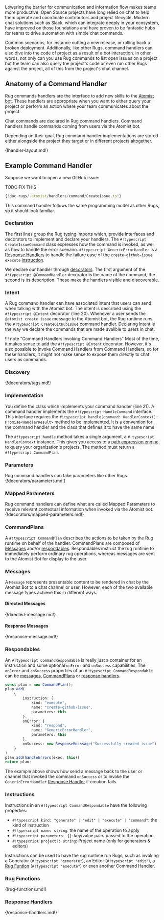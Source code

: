 Lowering the barrier for communication and information flow makes
teams more productive. Open Source projects have long relied on chat
to help them operate and coordinate contributors and project lifecycle.
Modern chat solutions such as Slack, which can integrate deeply in your ecosystem,
have improved on those foundations and have proven to be fantastic hubs for teams
to drive automation with simple chat commands.

Common scenarios, for instance cutting a new release, or rolling back a broken
deployment. Additionally, like other Rugs,  command handlers can also dive into
the code of project as a result of a bot interaction. In other words, not only
can you use Rug commands to list open issues on a project but the team can also
query the project's code or even run other Rugs against the project, all of this
from the project's chat channel.

## Anatomy of a Command Handler

Rug commands handlers are the interface to add new skills to the [Atomist bot][bot].
These handlers are appropriate when you want to either query your project
or perform an action where your team communicates about the project.

Chat commands are declared in Rug command handlers. Command handlers handle
commands coming from users via the Atomist bot.

[bot]: /user-guide/interfaces/bot.md

Depending on their goal, Rug command handler implementations are stored either alongside
the project they target or in different projects altogether.

{!handler-layout.md!}

## Example Command Handler

Suppose we want to open a new GitHub issue:

TODO FIX THIS

```typescript linenums="1"
{!doc-rugs/.atomist/handlers/command/CreateIssue.ts!}
```

This command handler follows the same programming model as other Rugs, so it
should look familiar.

### Declaration

The first lines group the Rug typing imports which, provide interfaces and
decorators to implement and declare your handlers. The  `#!typescript CreateIssueCommand`
class expresses how the command is invoked, as well as how to handle the error
scenario. `#!typescript GenericErrorHandler` is a  [Response Handlers](#response-handlers)
to handle the failure case of the `create-github-issue` `execute` [instruction](#instructions).


We declare our handler through [decorators][decorators]. The first argument
of the `#!typescript @CommandHandler` decorator is the name of the command,
the second is its description. These make the handlers visible and discoverable.

[decorators]: https://www.typescriptlang.org/docs/handbook/decorators.html

### Intent

A Rug command handler can have associated intent that users can send when talking
with the Atomist bot. The intent is described using the `#!typescript @Intent`
decorator (line 20). Whenever a user sends the `@atomist create issue` message
to the Atomist bot, the Rug runtime runs the `#!typescript CreateGitHubIssue`
command handler. Declaring Intent is the way we declare the commands that are
made availble to users in chat.

!!! note "Command Handlers invoking Command Handlers"
    Most of the time, it makes sense to add the `#!typescript @Intent` decorator.
    However, it's also possible to invoke Command Handlers from Command Handlers, so for these handlers, it
    might not make sense to expose them directly to chat users as commands.

### Discovery

{!decorators/tags.md!}

### Implementation

You define the class which implements your command handler (line 21). A command handler implements
the `#!typescript HandleCommand` interface. This interface requires the
`#!typescript handle(command: HandlerContext): Promise<HandlerResult>` method to be
implemented. It is a convention for the command handler and the class that defines
it to have the same name.

The `#!typescript handle` method takes a single argument, a
`#!typescript HandlerContext` instance. This gives you access to a
[path expression engine][pxe] to query your organization's projects. The method
must return a `#!typescript CommandPlan`.

[pxe]: path-expressions.md

### Parameters

Rug command handlers can take parameters like other Rugs. {!decorators/parameters.md!}

[rugconv]: conventions.md

### Mapped Parameters

Rug command handlers can define what are called Mapped Parameters to receive
relevant contextual information when invoked via the Atomist bot. {!decorators/mapped-parameters.md!}

### CommandPlans

A `#!typescript CommandPlan` describes the actions to be taken by the Rug runtime
on behalf of the handler. CommandPlans are composed of [Messages](#messages) and/or
[respondables](#respondables). Respondables instruct the rug runtime to immediately
perform ordinary rug operations, whereas messages are sent to the Atomist Bot for
display to the user.

### Messages

A `Message` represents presentable content to be rendered in chat by the Atomist
Bot to a chat channel or user. However, each of the two available message types
achieve this in different ways.

#### Directed Messages

{!directed-message.md!}

#### Response Messages

{!response-message.md!}

### Respondables

An `#!typescript CommandRespondable` is really just a container for an instruction and
some optional `onError` and `onSuccess` capabilities. The `onError` and `onSuccess`
properties of an `#!typescript CommandRespondable` can be [messages](#messages),
[CommandPlans](#commandplans) or [response handlers](#response-handlers).

```typescript
const plan = new CommandPlan();
plan.add(
    {
        instruction: {
            kind: "execute",
            name: "create-github-issue",
            parameters: this
        },
        onError: {
            kind: "respond",
            name: "GenericErrorHandler",
            parameters: this
        },
        onSuccess: new ResponseMesssage("Successfully created issue")
    }
)
plan.add(handleErrors(exec, this))
return plan;

```

The example above shows how send a message back to the user or channel that invoked
the command `onSuccess` or to invoke the `GenericErrorHandler` [Response Handler](#response-handlers)
if creation fails.

### Instructions

Instructions in an `#!typescript CommandRespondable` have the following properties:

*   `#!typescript kind: "generate" | "edit" | "execute" | "command"`: the kind of instruction
*   `#!typescript name: string`: the name of the operation to apply
*   `#!typescript parameters: {}`: key/value pairs passed to the operation
*   `#!typescript project?: string`: Project name (only for generators & editors)

Instructions can be used to have the rug runtime run Rugs, such as invoking
a Generator (`#!typescript "generate"`), an Editor (`#!typescript "edit"`),
a [Rug Funtion](#rug-functions) (`#!typescript "execute"`) or even another Command
Handler.

### Rug Functions

{!rug-functions.md!}

### Response Handlers

{!response-handlers.md!}
